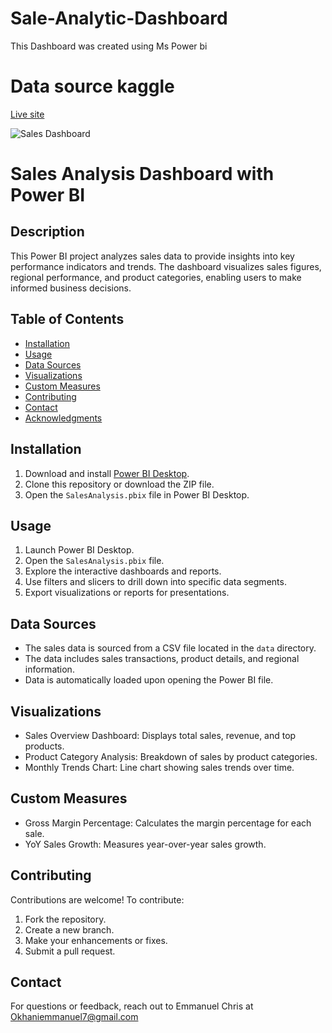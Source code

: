 # Sale-Analytic-Dashboard
This Dashboard was created using Ms Power bi 
# Data source kaggle

[Live site](https://www.novypro.com/project/sales-13)

 ![Sales Dashboard](https://i.ibb.co/4mqCBX5/SALES-DASHBOARD.jpg)
# Sales Analysis Dashboard with Power BI

## Description
This Power BI project analyzes sales data to provide insights into key performance indicators and trends. The dashboard visualizes sales figures, regional performance, and product categories, enabling users to make informed business decisions.

## Table of Contents
- [Installation](#installation)
- [Usage](#usage)
- [Data Sources](#data-sources)
- [Visualizations](#visualizations)
- [Custom Measures](#custom-measures)
- [Contributing](#contributing)
- [Contact](#contact)
- [Acknowledgments](#acknowledgments)

## Installation
1. Download and install [Power BI Desktop](https://powerbi.microsoft.com/en-us/desktop/).
2. Clone this repository or download the ZIP file.
3. Open the `SalesAnalysis.pbix` file in Power BI Desktop.

## Usage
1. Launch Power BI Desktop.
2. Open the `SalesAnalysis.pbix` file.
3. Explore the interactive dashboards and reports.
4. Use filters and slicers to drill down into specific data segments.
5. Export visualizations or reports for presentations.

## Data Sources
- The sales data is sourced from a CSV file located in the `data` directory.
- The data includes sales transactions, product details, and regional information.
- Data is automatically loaded upon opening the Power BI file.

## Visualizations
- Sales Overview Dashboard: Displays total sales, revenue, and top products.
- Product Category Analysis: Breakdown of sales by product categories.
- Monthly Trends Chart: Line chart showing sales trends over time.

## Custom Measures
- Gross Margin Percentage: Calculates the margin percentage for each sale.
- YoY Sales Growth: Measures year-over-year sales growth.


## Contributing
Contributions are welcome! To contribute:
1. Fork the repository.
2. Create a new branch.
3. Make your enhancements or fixes.
4. Submit a pull request.

## Contact
For questions or feedback, reach out to Emmanuel Chris at Okhaniemmanuel7@gmail.com



